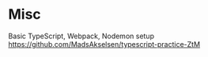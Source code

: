 # Misc

Basic TypeScript, Webpack, Nodemon setup
https://github.com/MadsAkselsen/typescript-practice-ZtM
